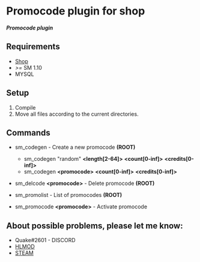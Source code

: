 # Promocode plugin for shop
***Promocode plugin***

## Requirements
 - [Shop](https://github.com/hlmod/Shop-Core)
 - *>=* SM 1.10
 - MYSQL

## Setup
1) Compile
2) Move all files according to the current directories. 

## Commands 
- sm_codegen - Create a new promocode **(ROOT)**
	- sm_codegen "random" **<length[2-64]>** **<count[0-inf]>** **<credits[0-inf]>**
	- sm_codegen **\<promocode\>** **<count[0-inf]>** **<credits[0-inf]>**
	
- sm_delcode **\<promocode\>** - Delete promocode **(ROOT)**
- sm_promolist - List of promocodes **(ROOT)**
- sm_promocode **\<promocode\>** - Activate promocode

## About possible problems, please let me know: 
- Quake#2601 - DISCORD
- [HLMOD](https://hlmod.ru/members/palonez.92448/)
- [STEAM](https://steamcommunity.com/id/comecamecame/)
